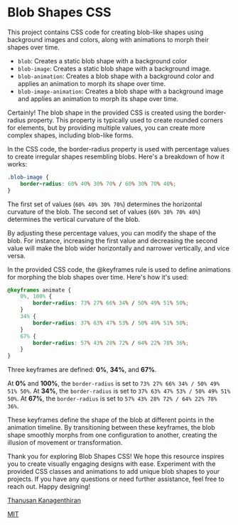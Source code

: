 # Blob Shapes CSS  

This project contains CSS code for creating blob-like shapes using background images and colors, along with animations to morph their shapes over time.  

- `blob`: Creates a static blob shape with a background color
- `blob-image`: Creates a static blob shape with a background image.
- `blob-animation`: Creates a blob shape with a background color and applies an animation to morph its shape over time.   
- `blob-image-animation`: Creates a blob shape with a background image and applies an animation to morph its shape over time.  

Certainly! The blob shape in the provided CSS is created using the border-radius property. This property is typically used to create rounded corners for elements, but by providing multiple values, you can create more complex shapes, including blob-like forms.

In the CSS code, the border-radius property is used with percentage values to create irregular shapes resembling blobs. Here's a breakdown of how it works:   

```css
.blob-image {
    border-radius: 60% 40% 30% 70% / 60% 30% 70% 40%;
}
```
The first set of values (`60% 40% 30% 70%`) determines the horizontal curvature of the blob.
The second set of values (`60% 30% 70% 40%`) determines the vertical curvature of the blob.

By adjusting these percentage values, you can modify the shape of the blob. For instance, increasing the first value and decreasing the second value will make the blob wider horizontally and narrower vertically, and vice versa.
   

In the provided CSS code, the @keyframes rule is used to define animations for morphing the blob shapes over time. Here's how it's used:

```css
@keyframes animate {
    0%, 100% {
        border-radius: 73% 27% 66% 34% / 50% 49% 51% 50%;
    }
    34% {
        border-radius: 37% 63% 47% 53% / 50% 49% 51% 50%;
    }
    67% {
        border-radius: 57% 43% 28% 72% / 64% 22% 78% 36%;
    }
}
```
Three keyframes are defined: **0%**, **34%**, and **67%**. 

At **0%** and **100%**, the `border-radius` is set to `73% 27% 66% 34% / 50% 49% 51% 50%`. 
At **34%**, the `border-radius` is set to `37% 63% 47% 53% / 50% 49% 51% 50%`.
At **67%**, the `border-radius` is set to `57% 43% 28% 72% / 64% 22% 78% 36%`.

These keyframes define the shape of the blob at different points in the animation timeline. By transitioning between these keyframes, the blob shape smoothly morphs from one configuration to another, creating the illusion of movement or transformation.

Thank you for exploring Blob Shapes CSS! We hope this resource inspires you to create visually engaging designs with ease. Experiment with the provided CSS classes and animations to add unique blob shapes to your projects. If you have any questions or need further assistance, feel free to reach out. Happy designing!

[Thanusan Kanagenthiran](https://www.linkedin.com/in/thanusan-kanagenthiran)

[MIT](https://choosealicense.com/licenses/mit/)